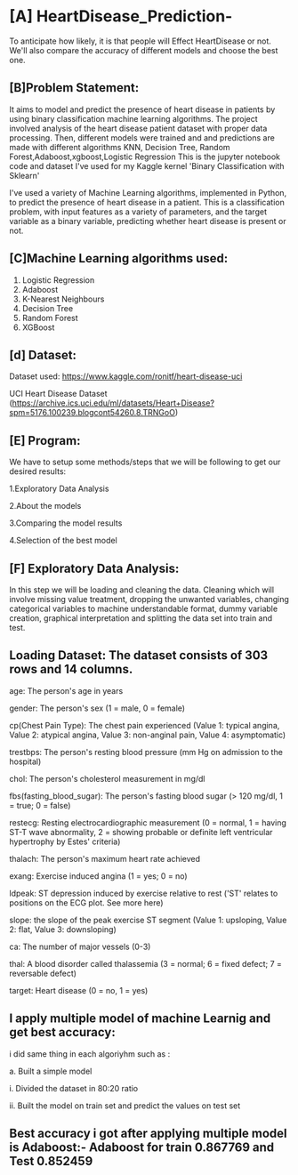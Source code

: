 # [A] HeartDisease_Prediction-
To anticipate how likely, it is that people will Effect  HeartDisease or not. We'll also compare the accuracy of different models and choose the best one.

## [B]Problem Statement:

It aims to model and predict the presence of heart disease in patients by using binary classification machine learning algorithms.
The project involved analysis of the heart disease patient dataset with proper data processing. Then, different models were trained and and predictions are made with different algorithms KNN, Decision Tree, Random Forest,Adaboost,xgboost,Logistic Regression This is the jupyter notebook code and dataset I've used for my Kaggle kernel 'Binary Classification with Sklearn'

I've used a variety of Machine Learning algorithms, implemented in Python, to predict the presence of heart disease in a patient. This is a classification problem, with input features as a variety of parameters, and the target variable as a binary variable, predicting whether heart disease is present or not.

## [C]Machine Learning algorithms used:

1. Logistic Regression 
2. Adaboost
3. K-Nearest Neighbours 
4. Decision Tree
5. Random Forest 
6. XGBoost 

## [d] Dataset:
Dataset used: https://www.kaggle.com/ronitf/heart-disease-uci

UCI Heart Disease Dataset (https://archive.ics.uci.edu/ml/datasets/Heart+Disease?spm=5176.100239.blogcont54260.8.TRNGoO)

## [E] Program:

We have to setup some methods/steps that we will be following to get our desired results:

1.Exploratory Data Analysis

2.About the models

3.Comparing the model results

4.Selection of the best model

## [F] Exploratory Data Analysis:
In this step we will be loading and cleaning the data. Cleaning which will involve missing value treatment, dropping the unwanted variables, changing categorical variables to machine understandable format, dummy variable creation, graphical interpretation and splitting the data set into train and test.

## Loading Dataset: The dataset consists of 303 rows and 14 columns.
age: The person's age in years

gender: The person's sex (1 = male, 0 = female)

cp(Chest Pain Type): The chest pain experienced (Value 1: typical angina, Value 2: atypical angina, Value 3: non-anginal pain, Value 4: asymptomatic)

trestbps: The person's resting blood pressure (mm Hg on admission to the hospital)

chol: The person's cholesterol measurement in mg/dl

fbs(fasting_blood_sugar): The person's fasting blood sugar (> 120 mg/dl, 1 = true; 0 = false)

restecg: Resting electrocardiographic measurement (0 = normal, 1 = having ST-T wave abnormality, 2 = showing probable or definite left ventricular hypertrophy by Estes' criteria)

thalach: The person's maximum heart rate achieved

exang: Exercise induced angina (1 = yes; 0 = no)

ldpeak: ST depression induced by exercise relative to rest ('ST' relates to positions on the ECG plot. See more here)

slope: the slope of the peak exercise ST segment (Value 1: upsloping, Value 2: flat, Value 3: downsloping)

ca: The number of major vessels (0-3)

thal: A blood disorder called thalassemia (3 = normal; 6 = fixed defect; 7 = reversable defect)

target: Heart disease (0 = no, 1 = yes)

## I apply multiple model of machine Learnig and get best accuracy:

i did same thing in each algoriyhm such as :

a. Built a simple model

i. Divided the dataset in 80:20 ratio

ii. Built the model on train set and predict the values on test set
 
## Best accuracy i got after applying multiple model is Adaboost:- Adaboost	for train 0.867769 and Test 0.852459

